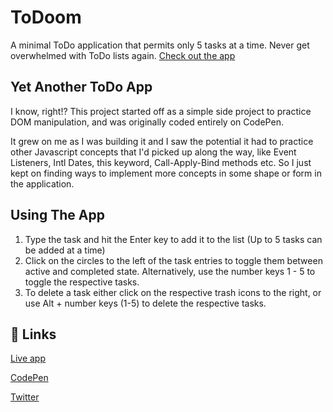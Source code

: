 # ToDoom

A minimal ToDo application that permits only 5 tasks at a time.
Never get overwhelmed with ToDo lists again.
[Check out the app](https://abinjohn123.github.io/todoom-app/)

## Yet Another ToDo App

I know, right!? This project started off as a simple side project to practice DOM manipulation, and was originally coded entirely on CodePen.

It grew on me as I was building it and I saw the potential it had to practice other Javascript concepts that I'd picked up along the way, like Event Listeners, Intl Dates, this keyword, Call-Apply-Bind methods etc. So I just kept on finding ways to implement more concepts in some shape or form in the application.

## Using The App

1. Type the task and hit the Enter key to add it to the list (Up to 5 tasks can be added at a time)
2. Click on the circles to the left of the task entries to toggle them between active and completed state. Alternatively, use the number keys 1 - 5 to toggle the respective tasks.
3. To delete a task either click on the respective trash icons to the right, or use Alt + number keys (1-5) to delete the respective tasks.

## 🔗 Links

[Live app](https://abinjohn123.github.io/todoom-app/)

[CodePen](https://codepen.io/abinjohn/pen/KKQRJPy)

[Twitter](https://twitter.com/abin_john98)
